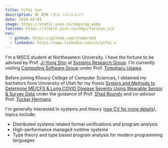 ```yaml
---
title: Yifei Sun
description: 孫 奕飛 (そん いいふぇい)
date: 2024-02-01
image: https://static.ysun.co/imgs/og.webp
favicon: https://static.ysun.co/imgs/favicon.ico
nav:
  - github: https://github.com/stepbrobd
  - linkedin: https://www.linkedin.com/in/yifei-s
---
```


I'm a MSCS student at Northeastern University.
I have the fortune to be advised by Prof. [Ji-Yong Shin](https://www.jiyongshin.info) at [Systems Research Group](https://srg.khoury.northeastern.edu).
I'm currently visiting [Computing Software Group](https://www.csg.ci.i.u-tokyo.ac.jp/en) under Prof. [Tomoharu Ugawa](https://tugawa.github.io/index-e.html).

Before joining Khoury College of Computer Sciences, I obtained my bachelors from University of Utah for my thesis
[System and Methods to Determine ME/CFS & Long COVID Disease Severity Using Wearable Sensor & Survey Data](https://static.ysun.co/pdfs/bt.pdf)
under the guidance of Prof. [Shad Roundy](https://iss.mech.utah.edu/shad-roundy) and co-advisor Prof.
[Tucker Hermans](https://robot-learning.cs.utah.edu/thermans).

I'm generally interested in systems and theory ([see CV for more details](https://ysun.co/pdfs/cv.pdf)), topics include:

- Distributed systems related formal verifications and program analysis
- High-performance managed runtime systems
- Type theory and type based program analysis for modern programming languages
